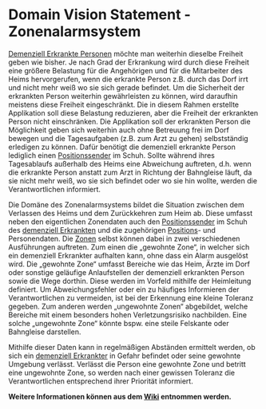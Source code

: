 # Domain Vision Statement - Zonenalarmsystem
[Demenziell Erkrankte Personen](https://fae.archi-lab.io/glossary/2019/11/15/Glossary-dementiell-Erkrankter.html) möchte man weiterhin dieselbe Freiheit geben wie bisher. Je nach Grad der Erkrankung wird durch diese Freiheit eine größere Belastung für die Angehörigen und für die Mitarbeiter des Heims hervorgerufen, wenn die erkrankte Person z.B. durch das Dorf irrt und nicht mehr weiß wo sie sich gerade befindet. Um die Sicherheit der erkrankten Person weiterhin gewährleisten zu können, wird daraufhin meistens diese Freiheit eingeschränkt.
Die in diesem Rahmen erstellte Applikation soll diese Belastung reduzieren, aber die Freiheit der erkrankten Person nicht einschränken. Die Applikation soll der erkrankten Person die Möglichkeit geben sich weiterhin auch ohne Betreuung frei im Dorf bewegen und die Tagesaufgaben (z.B. zum Arzt zu gehen) selbstständig erledigen zu können. Dafür benötigt die demenziell erkrankte Person lediglich einen [Positionssender](https://fae.archi-lab.io/glossary/2019/11/15/Glossary-Positionssender.html) im Schuh. Sollte während ihres Tagesablaufs außerhalb des Heims eine Abweichung auftreten, d.h. wenn die erkrankte Person anstatt zum Arzt in Richtung der Bahngleise läuft, da sie nicht mehr weiß, wo sie sich befindet oder wo sie hin wollte, werden die Verantwortlichen informiert.

Die Domäne des Zonenalarmsystems bildet die Situation zwischen dem Verlassen des Heims und dem Zurückkehren zum Heim ab. Diese umfasst neben den eigentlichen Zonendaten auch den [Positionssender](https://fae.archi-lab.io/glossary/2019/11/15/Glossary-Positionssender.html) im Schuh des [demenziell Erkrankten](https://fae.archi-lab.io/glossary/2019/11/15/Glossary-dementiell-Erkrankter.html) und die zugehörigen [Positions](https://fae.archi-lab.io/glossary/2019/11/05/Glossary-Position.html)- und Personendaten. Die [Zonen](https://fae.archi-lab.io/glossary/2019/11/15/Glossary-Zone.html) selbst können dabei in zwei verschiedenen Ausführungen auftreten. Zum einen die „gewohnte Zone“, in welcher sich ein demenziell Erkrankter aufhalten kann, ohne dass ein Alarm ausgelöst wird. Die „gewohnte Zone“ umfasst Bereiche wie das Heim, Ärzte im Dorf oder sonstige geläufige Anlaufstellen der demenziell erkrankten Person sowie die Wege dorthin. Diese werden im Vorfeld mithilfe der Heimleitung definiert. Um Abweichungsfehler oder ein zu häufiges Informieren der Verantwortlichen zu vermeiden, ist bei der Erkennung eine kleine Toleranz gegeben. Zum anderen werden „ungewohnte Zonen“ abgebildet, welche Bereiche mit einem besonders hohen Verletzungsrisiko nachbilden. Eine solche „ungewohnte Zone“ könnte bspw. eine steile Felskante oder Bahngleise darstellen.

Mithilfe dieser Daten kann in regelmäßigen Abständen ermittelt werden, ob sich ein [demenziell Erkrankter](https://fae.archi-lab.io/glossary/2019/11/15/Glossary-dementiell-Erkrankter.html) in Gefahr befindet oder seine gewohnte Umgebung verlässt. Verlässt die Person eine gewohnte Zone und betritt eine ungewohnte Zone, so werden nach einer gewissen Toleranz die Verantwortlichen entsprechend ihrer Priorität informiert.


**Weitere Informationen können aus dem [Wiki](https://github.com/Archi-Lab-FAE/fae-team-2-documentation/wiki) entnommen werden.**

<!--#### Anmerkungen SB 29.11. (bitte nach Bearbeitung löschen)
* Das README sollte die "Eintrittskarte" in das Repo bieten. Hierhin gehört:
   * das Domain Vision Statement - in einer Form, dass ein **Außenstehender** versteht, worum es geht.
   * Hinweise auf Weiterlesen (Wiki)-->


<!--
#### Anmerkungen SB 15.11. (bitte nach Bearbeitung löschen)
* Dokumentation Events / Domain Model: 
    * wie mappen die Events auf die Entitäten Ihres Datenmodells?
    * wo sind die Events dokumentiert?
-->
<!--
# fae-team-2-documentation

In this repository all decisions concerning only team 2 should be documented.

## Usage
To create a new entry first create a markdown file according to the following template.

```
Filename: YYYY-MM-DD-TITLE.md
Example: 2019-09-12-Example.md
```

Attention: Each title must be unique, so the file is always found.

After you have created the file, the server needs some metadata to properly assign the entry. The metadata must be at the top of the file.

### Metadata
```
---
layout: post
title: The title // This does not have to be the same as the file name!
author: The name of the author // optional
categories: team2 // The Team Specific Category
---
```

Following the metadata comes the actual content. Once you commit and push an entry, the server is refreshed and provides the new entry.
-->

